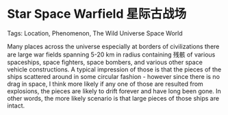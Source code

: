 # Star Space Warfield 星际古战场

Tags: Location, Phenomenon, The Wild Universe Space World

<!--(Inspiration) Inspired by 20220521 unrecorded dream on ancient relic spaceship control and portal to another part of galaxy and entered a war field with lots of broken pieces. What we can see there is there are 3 gigantic kilometer-long spaceships broken and deserted in explosion and debris everywhere; Apparently not everything is completely destroyed and potentially useful resources can be harvested. It happens against the backdrop of empty space - there aren't any suns or planets in sight (I wonder in this case is there any visible global lighting? Is it completely dark?)-->

Many places across the universe especially at borders of civilizations there are large war fields spanning 5-20 km in radius containing 残骸 of various spaceships, space fighters, space bombers, and various other space vehicle constructions. A typical impression of those is that the pieces of the ships scattered around in some circular fashion - however since there is no drag in space, I think more likely if any one of those are resulted from explosions, the pieces are likely to drift forever and have long been gone. In other words, the more likely scenario is that large pieces of those ships are intact.